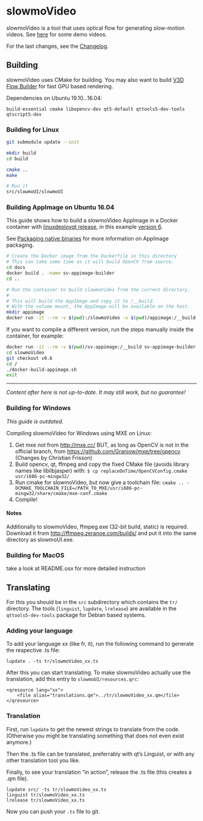 # slowmoVideo

slowmoVideo is a tool that uses optical flow for generating slow-motion videos.
See [here][demos] for some demo videos.

For the last changes, see the [Changelog](CHANGELOG.md).


## Building

slowmoVideo uses CMake for building. You may also want to build [V3D Flow Builder][v3d]
for fast GPU based rendering.

Dependencies on Ubuntu 19.10…16.04:

    build-essential cmake libopencv-dev qt5-default qttools5-dev-tools qtscript5-dev

### Building for Linux

```bash
git submodule update --init

mkdir build
cd build

cmake ..
make

# Run it
src/slowmoUI/slowmoUI
```

### Building AppImage on Ubuntu 16.04

This guide shows how to build a slowmoVideo AppImage in a Docker container with
[linuxdeployqt release][ldq-r], in this example [version 6][ldq-6].

See [Packaging native binaries][ai] for more information on AppImage packaging.

```bash
# Create the Docker image from the Dockerfile in this directory
# This can take some time as it will build OpenCV from source.
cd docs
docker build . -name sv-appimage-builder
cd ..

# Run the container to build slowmoVideo from the current directory.
#
# This will build the AppImage and copy it to /__build.
# With the volume mount, the AppImage will be available on the host. 
mkdir appimage
docker run -it --rm -v $(pwd):/slowmoVideo -v $(pwd)/appimage:/__build sv-appimage-builder
```

If you want to compile a different version, run the steps manually inside the
container, for example:

```bash
docker run -it --rm -v $(pwd)/sv-appimage:/__build sv-appimage-builder bash
cd slowmoVideo
git checkout v0.6
cd /
./docker-build-appimage.sh
exit
```

[ldq-r]: https://github.com/probonopd/linuxdeployqt/releases
[ldq-6]: https://github.com/probonopd/linuxdeployqt/releases/download/6/linuxdeployqt-6-x86_64.AppImage
[ai]: https://docs.appimage.org/packaging-guide/from-source/native-binaries.html


----

*Content after here is not up-to-date. It may still work, but no guarantee!*


### Building for Windows

*This guide is outdated.*

Compiling slowmoVideo for Windows using MXE on Linux:

1.  Get mxe _not_ from http://mxe.cc/ BUT, as long as OpenCV is not in the official branch, from
    https://github.com/Granjow/mxe/tree/opencv (Changes by Christian Frisson)
3.  Build opencv, qt, ffmpeg
    and copy the fixed CMake file (avoids library names like liblibjasper) with:
    `$ cp replaceOnTime/OpenCVConfig.cmake usr/i686-pc-mingw32/`
4.  Run cmake for slowmoVideo, but now give a toolchain file:
    `cmake .. -DCMAKE_TOOLCHAIN_FILE=/PATH_TO_MXE/usr/i686-pc-mingw32/share/cmake/mxe-conf.cmake`
5.  Compile!

#### Notes

Additionally to slowmoVideo, ffmpeg.exe (32-bit build, static) is required.
Download it from http://ffmpeg.zeranoe.com/builds/ and put it into the same directory as slowmoUI.exe.

### Building for MacOS

take a look at README.osx for more detailed instruction


## Translating

For this you should be in the `src` subdirectory which contains the `tr/` directory. 
The tools (`linguist`, `lupdate`, `lrelease`) are available in the `qttools5-dev-tools` package for Debian based systems.

### Adding your language
To add your language xx (like fr, it), run the following command to generate the respective .ts file:

    lupdate . -ts tr/slowmoVideo_xx.ts
    
After this you can start translating. To make slowmoVideo actually use the translation, add this entry
to `slowmoUI/resources.qrc`:

    <qresource lang="xx">
        <file alias="translations.qm">../tr/slowmoVideo_xx.qm</file>
    </qresource>

### Translation
First, run `lupdate` to get the newest strings to translate from the code. 
(Otherwise you might be translating something that does not even exist anymore.)

Then the .ts file can be translated, preferrably with qt’s Linguist, or with any other 
translation tool you like.

Finally, to see your translation “in action”, release the .ts file (this creates a .qm file).

    lupdate src/ -ts tr/slowmoVideo_xx.ts
    linguist tr/slowmoVideo_xx.ts
    lrelease tr/slowmoVideo_xx.ts

Now you can push your `.ts` file to git.


[demos]: http://slowmovideo.granjow.net/videos.html
[v3d]: https://github.com/slowmoVideo/v3d-flow-builder
